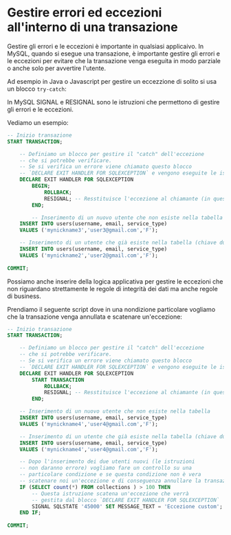 # Gestire errori ed eccezioni all'interno di una transazione

Gestire gli errori e le eccezioni è importante in qualsiasi applicaivo. In MySQL, quando si esegue una transazione, è importante gestire gli errori e le eccezioni per evitare che la transazione venga eseguita in modo parziale o anche solo per avvertire l'utente.

Ad esempio in Java o Javascript per gestire un eccezzione di solito si usa un blocco `try-catch`:

In MySQL SIGNAL e RESIGNAL sono le istruzioni che permettono di gestire gli errori e le eccezioni.

Vediamo un esempio:

```sql
-- Inizio transazione
START TRANSACTION;

    -- Definiamo un blocco per gestire il "catch" dell'eccezione
    -- che si potrebbe verificare.
    -- Se si verifica un errore viene chiamato questo blocco 
    -- `DECLARE EXIT HANDLER FOR SQLEXCEPTION` e vengono eseguite le istruzioni al suo interno (un ROLLBACK).
    DECLARE EXIT HANDLER FOR SQLEXCEPTION
        BEGIN;
            ROLLBACK;
            RESIGNAL; -- Resstituisce l'eccezione al chiamante (in questo caso il client MySQL)
        END;

        -- Inserimento di un nuovo utente che non esiste nella tabella
    INSERT INTO users(username, email, service_type) 
    VALUES ('mynickname3','user3@gmail.com','F');

    -- Inserimento di un utente che già esiste nella tabella (chiave duplicata)
    INSERT INTO users(username, email, service_type) 
    VALUES ('mynickname2','user2@gmail.com','F');
    
COMMIT;
```

Possiamo anche inserire della logica applicativa per gestire le eccezioni che non riguardano strettamente le regole di integrità dei dati ma anche regole di business.

Prendiamo il seguente script dove in una nondizione particolare vogliamo che la transazione venga annullata e scatenare un'eccezione:

```sql
-- Inizio transazione
START TRANSACTION;

    -- Definiamo un blocco per gestire il "catch" dell'eccezione
    -- che si potrebbe verificare.
    -- Se si verifica un errore viene chiamato questo blocco 
    -- `DECLARE EXIT HANDLER FOR SQLEXCEPTION` e vengono eseguite le istruzioni al suo interno (un ROLLBACK).
    DECLARE EXIT HANDLER FOR SQLEXCEPTION
        START TRANSACTION
            ROLLBACK;
            RESIGNAL; -- Resstituisce l'eccezione al chiamante (in questo caso il client MySQL)
        END;

    -- Inserimento di un nuovo utente che non esiste nella tabella
    INSERT INTO users(username, email, service_type) 
    VALUES ('mynickname4','user4@gmail.com','F');

    -- Inserimento di un utente che già esiste nella tabella (chiave duplicata)
    INSERT INTO users(username, email, service_type) 
    VALUES ('mynickname4','user4@gmail.com','F');

    -- Dopo l'inserimento dei due utenti nuovi (le istruzioni
    -- non daranno errore) vogliamo fare un controllo su una
    -- particolare condizione e se questa condizione non è vera 
    -- scatenare noi un'eccezione e di conseguenza annullare la transazione.
    IF (SELECT count(*) FROM collections ) > 100 THEN
        -- Questa istruzione scatena un'eccezione che verrà 
        -- gestita dal blocco `DECLARE EXIT HANDLER FOR SQLEXCEPTION`
        SIGNAL SQLSTATE '45000' SET MESSAGE_TEXT = 'Eccezione custom';
    END IF;
    
COMMIT;
```
